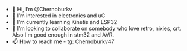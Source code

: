 - 👋 Hi, I’m @Chernoburkv
- 👀 I’m interested in electronics and uC
- 🌱 I’m currently learning Kinetis and ESP32
- 💞️ I’m looking to collaborate on somebody who love retro, nixies, crt. Also I'm good enough in stm32 and AVR.
- 📫 How to reach me  - tg: Chernoburkv47

<!---
Chernoburkv/Chernoburkv is a ✨ special ✨ repository because its `README.md` (this file) appears on your GitHub profile.
You can click the Preview link to take a look at your changes.
--->
